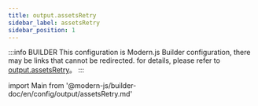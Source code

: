 ```yaml
---
title: output.assetsRetry
sidebar_label: assetsRetry
sidebar_position: 1
---
```


:::info BUILDER
This configuration is Modern.js Builder configuration, there may be links that cannot be redirected. for details, please refer to [output.assetsRetry](https://modernjs.dev/builder/zh/api/config-output.html#output-assetsretry)。
:::

import Main from '@modern-js/builder-doc/en/config/output/assetsRetry.md'

<Main />
